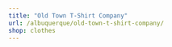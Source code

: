 ```yaml
---
title: "Old Town T-Shirt Company"
url: /albuquerque/old-town-t-shirt-company/
shop: clothes
---
```

